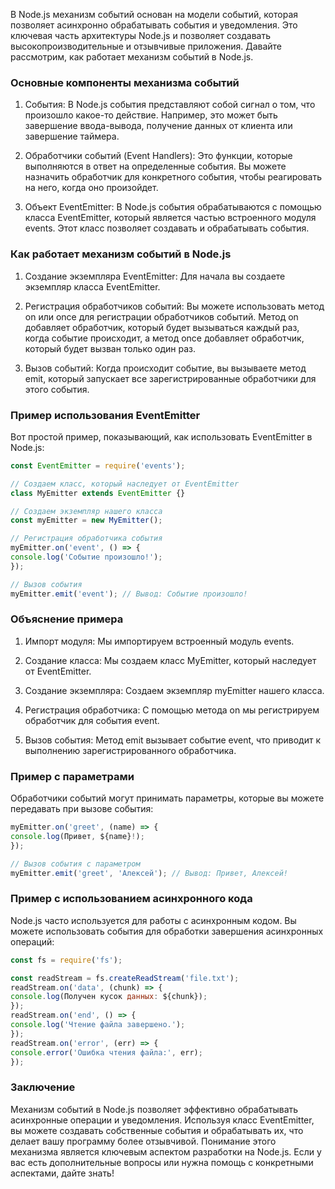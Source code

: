 В Node.js механизм событий основан на модели событий, которая позволяет асинхронно обрабатывать события и уведомления. Это ключевая часть архитектуры Node.js и позволяет создавать высокопроизводительные и отзывчивые приложения. Давайте рассмотрим, как работает механизм событий в Node.js.

### Основные компоненты механизма событий

1. События: В Node.js события представляют собой сигнал о том, что произошло какое-то действие. Например, это может быть завершение ввода-вывода, получение данных от клиента или завершение таймера.

2. Обработчики событий (Event Handlers): Это функции, которые выполняются в ответ на определенные события. Вы можете назначить обработчик для конкретного события, чтобы реагировать на него, когда оно произойдет.

3. Объект EventEmitter: В Node.js события обрабатываются с помощью класса EventEmitter, который является частью встроенного модуля events. Этот класс позволяет создавать и обрабатывать события.

### Как работает механизм событий в Node.js

1. Создание экземпляра EventEmitter: Для начала вы создаете экземпляр класса EventEmitter.

2. Регистрация обработчиков событий: Вы можете использовать метод on или once для регистрации обработчиков событий. Метод on добавляет обработчик, который будет вызываться каждый раз, когда событие происходит, а метод once добавляет обработчик, который будет вызван только один раз.

3. Вызов событий: Когда происходит событие, вы вызываете метод emit, который запускает все зарегистрированные обработчики для этого события.

### Пример использования EventEmitter

Вот простой пример, показывающий, как использовать EventEmitter в Node.js:
```js
const EventEmitter = require('events');

// Создаем класс, который наследует от EventEmitter
class MyEmitter extends EventEmitter {}

// Создаем экземпляр нашего класса
const myEmitter = new MyEmitter();

// Регистрация обработчика события
myEmitter.on('event', () => {
console.log('Событие произошло!');
});

// Вызов события
myEmitter.emit('event'); // Вывод: Событие произошло!
```

### Объяснение примера

1. Импорт модуля: Мы импортируем встроенный модуль events.

2. Создание класса: Мы создаем класс MyEmitter, который наследует от EventEmitter.

3. Создание экземпляра: Создаем экземпляр myEmitter нашего класса.

4. Регистрация обработчика: С помощью метода on мы регистрируем обработчик для события event.

5. Вызов события: Метод emit вызывает событие event, что приводит к выполнению зарегистрированного обработчика.

### Пример с параметрами

Обработчики событий могут принимать параметры, которые вы можете передавать при вызове события:
```js
myEmitter.on('greet', (name) => {
console.log(Привет, ${name}!);
});

// Вызов события с параметром
myEmitter.emit('greet', 'Алексей'); // Вывод: Привет, Алексей!
```

### Пример с использованием асинхронного кода

Node.js часто используется для работы с асинхронным кодом. Вы можете использовать события для обработки завершения асинхронных операций:

```js
const fs = require('fs');

const readStream = fs.createReadStream('file.txt');
readStream.on('data', (chunk) => {
console.log(Получен кусок данных: ${chunk});
});
readStream.on('end', () => {
console.log('Чтение файла завершено.');
});
readStream.on('error', (err) => {
console.error('Ошибка чтения файла:', err);
});
```

### Заключение

Механизм событий в Node.js позволяет эффективно обрабатывать асинхронные операции и уведомления. Используя класс EventEmitter, вы можете создавать собственные события и обрабатывать их, что делает вашу программу более отзывчивой. Понимание этого механизма является ключевым аспектом разработки на Node.js. Если у вас есть дополнительные вопросы или нужна помощь с конкретными аспектами, дайте знать!